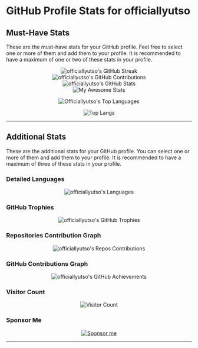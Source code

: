 
# GitHub Profile Stats for officiallyutso

## Must-Have Stats

These are the must-have stats for your GitHub profile. Feel free to select one or more of them and add them to your profile. It is recommended to have a maximum of one or two of these stats in your profile.

<div align="center">
    <img src="https://github-readme-streak-stats.herokuapp.com/?user=officiallyutso&theme=radical" alt="officiallyutso's GitHub Streak" />
</div>

<div align="center">
    <img src="https://camo.githubusercontent.com/9adea6d5e35296a9a112cecc0ddac511f40c86c5dc4c529cb63bbd870363a7e4/68747470733a2f2f6769746875622d636f6e747269627574696f6e2d73746174732e76657263656c2e6170702f6170692f3f757365726e616d653d6f6666696369616c6c797574736f267468656d653d7261646963616c266c61796f75743d636f6d70616374" alt="officiallyutso's GitHub Contributions" />
</div>

<div align="center">
    <img src="https://github-readme-stats.vercel.app/api?username=officiallyutso&show_icons=true&theme=radical" alt="officiallyutso's GitHub Stats" />
</div>

<div align="center">
    <img src="https://awesome-github-stats.azurewebsites.net/user-stats/officiallyutso?cardType=level&theme=radical&preferLogin=false" alt="My Awesome Stats" />
</div>
<div align="center">

![Officiallyutso's Top Languages](https://github-readme-stats.vercel.app/api/top-langs/?username=Officiallyutso&theme=vue-dark&show_icons=true&hide_border=true&layout=compact)
</div>


<div align="center">
    <img src="https://github-readme-stats.vercel.app/api/top-langs/?username=officiallyutso&layout=compact&theme=radical&langs_count=20" alt="Top Langs" />
</div>

---

## Additional Stats

These are the additional stats for your GitHub profile. You can select one or more of them and add them to your profile. It is recommended to have a maximum of three of these stats in your profile.

### Detailed Languages
<div align="center">
    <img src="https://github-readme-stats.vercel.app/api/top-langs/?username=officiallyutso&langs_count=20&theme=radical" alt="officiallyutso's Languages" />
</div>

### GitHub Trophies
<div align="center">
    <img src="https://github-profile-trophy.vercel.app/?username=officiallyutso&theme=radical&no-frame=true&margin-w=4" alt="officiallyutso's GitHub Trophies" />
</div>

### Repositories Contribution Graph
<div align="center">
    <img src="https://ghchart.rshah.org/officiallyutso" alt="officiallyutso's Repos Contributions" />
</div>

### GitHub Contributions Graph
<div align="center">
    <img src="https://github-profile-summary-cards.vercel.app/api/cards/profile-details?username=officiallyutso&theme=radical" alt="officiallyutso's GitHub Achievements" />
</div>

### Visitor Count
<div align="center">
    <img src="https://visitor-badge.laobi.icu/badge?page_id=officiallyutso.officiallyutso" alt="Visitor Count" />
</div>

### Sponsor Me
<div align="center">
    <a href="https://github.com/sponsors/officiallyutso">
        <img src="https://img.shields.io/badge/Sponsor-%40officiallyutso-blue?style=flat&logo=github" alt="Sponsor me" />
    </a>
</div>

---
